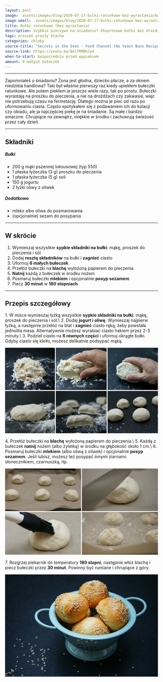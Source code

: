 ```yaml
---
layout: post
image:  assets/images/blog/2020-07-17-bulki-ratunkowe-bez-wyrastania/bulki-ratunkowe-bez-wyrastania.jpg
image-small:  assets/images/blog/2020-07-17-bulki-ratunkowe-bez-wyrastania/bulki-ratunkowe-bez-wyrastania-small.jpg
title: Bułki ratunkowe (bez wyrastania)
description: Szybkie pieczywo na śniadanie? Ekspresowe bułki bez drożdży (na proszku do pieczenia). Zapraszam po super prosty przepis na domowe bułki bez drożdży i bez zakwasu.
tags: proszek prosty blacha
categories: chleby
source-title: "Secrets in the Oven - Food Channel (No Yeast Buns Recipe)"
source-link: https://youtu.be/BolfRMBhJy4
when-to-start: bezpośrednio przed wypiekiem
amount: 6 małych bułeczek
---
```


-----

Zapomniałeś o śniadaniu? Żona jest głodna, dziecko płacze, a za oknem niedziela handlowa? Taki był właśnie pierwszy raz kiedy upiekłem bułeczki ratunkowe. Ale potem piekłem je jeszcze wiele razy, tak po prostu. Bułeczki wyrastają na proszku do pieczenia, a nie na drożdżach czy zakwasie, więc nie potrzebują czasu na fermetację. Dlatego można je piec od razu po uformowaniu ciasta. Często spotykałem się z podawaniem ich do kolacji czy obiadu, ale ja najczęściej piekę je na śniadanie. Są małe i bardzo smaczne. Chrupiące na zewnątrz, miękkie w środku i zachowują świeżość przez cały dzień.

-----

## Składniki

##### Bułki

* 200 g mąki pszennej luksusowej (typ 550)
* 1 płaska łyżeczka (3 g) proszku do pieczenia
* 1 płaska łyżeczka (5 g) soli
* 150 g jogurtu
* 2 łyżki oliwy z oliwek

##### Dodatkowo

* mleko albo oliwa do posmarowania
* (opcjonalnie) sezam do posypania

-----

## W skrócie

1. Wymieszaj wszystkie **sypkie składniki na bułki**: mąkę, proszek do pieczenia i sól
2. Dodaj **resztę składników** na bułki i **zagnieć** ciasto
3. Uformuj **6 małych bułeczek**
4. Przełóż bułeczki na **blachę** wyłożoną papierem do pieczenia
5. **Natnij** każdą z bułeczek w środku nożem
6. Posmaruj bułeczki **mlekiem** i opcjonalnie **posyp sezamem**
7. Piecz **30 minut** w **180 stopniach**

-----

## Przepis szczegółowy

1\. W misce wymieszaj łyżką wszystkie **sypkie składniki na bułki**: mąkę, proszek do pieczenia i sól.\\
2\. Dodaj **jogurt i oliwę**. Wymieszaj najpierw łyżką, a następnie przełóż na blat i **zagnieć** ciasto ręką, żeby powstała jednolita masa. Alternatywnie możesz wyrabiać ciasto hakiem przez 2-3 minuty.\\
3\. Podziel ciasto na **6 równych części** i uformuj okrągłe bułki. Gdyby ciasto się kleiło, możesz delikatnie podsypać mąką.

![Bułki ratunkowe bez wyrastania - formowanie](/assets/images/blog/2020-07-17-bulki-ratunkowe-bez-wyrastania/bulki-ratunkowe-bez-wyrastania-formowanie.jpg)

4\. Przełóż bułeczki na **blachę** wyłożoną papierem do pieczenia.\\
5\. Każdą z bułeczek **natnij** nożem (albo żyletką) w środku na głębokość około 1 cm.\\
6\. Posmaruj bułeczki **mlekiem** (albo oliwą z oliwek) i opcjonalnie **posyp sezamem**. Jeśli lubisz, możesz też posypać innymi ziarnami: słonecznikiem, czarnuszką, itp.

![Bułki ratunkowe bez wyrastania - blacha](/assets/images/blog/2020-07-17-bulki-ratunkowe-bez-wyrastania/bulki-ratunkowe-bez-wyrastania-blacha.jpg)

7\. Rozgrzej piekarnik do temperatury **180 stopni**, następnie włóż blachę i piecz bułeczki przez **30 minut**. Powinny być rumiane i chrupiące z góry.

![Bułki ratunkowe bez wyrastania](/assets/images/blog/2020-07-17-bulki-ratunkowe-bez-wyrastania/bulki-ratunkowe-bez-wyrastania-gotowe.jpg)

